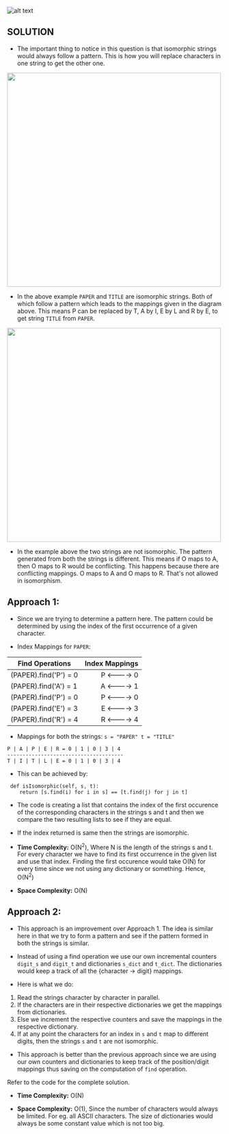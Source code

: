 ![alt text](https://raw.githubusercontent.com/DivyaGodayal/CoderChef-Kitchen/master/Images/Isomorphic-Strings.png)


## SOLUTION

* The important thing to notice in this question is that isomorphic strings would always follow a pattern. This is how you will  replace characters in one string to get the other one. 

<img src="https://raw.githubusercontent.com/DivyaGodayal/CoderChef-Kitchen/master/Images/Isomorphic_Strings_1.jpg" height="500" width="500">

* In the above example `PAPER` and `TITLE` are isomorphic strings. Both of which follow a pattern which leads to the mappings given in the diagram above. This means P can be replaced by T, A by I, E by L and R by E, to get string `TITLE` from `PAPER`.
 
<img src="https://raw.githubusercontent.com/DivyaGodayal/CoderChef-Kitchen/master/Images/Isomorphic_Strings_2.jpg" height="500" width="500">

* In the example above the two strings are not isomorphic. The pattern generated from both the strings is different. This means if O maps to A, then O maps to R would be conflicting. This happens because there are conflicting mappings. O maps to A and O maps to R. That's not allowed in isomorphism.


## Approach 1:

* Since we are trying to determine a pattern here. The pattern could be determined by using the index of the first occurrence of a given character.

* Index Mappings for `PAPER`:

| Find Operations		|		Index Mappings
|-----------------------|---------------------:
| (PAPER).find('P') = 0 |		P <----> 0
| (PAPER).find('A') = 1	|		A <----> 1
| (PAPER).find('P') = 0	|		P <----> 0
| (PAPER).find('E') = 3	|		E <----> 3
| (PAPER).find('R') = 4	|		R <----> 4



* Mappings for both the strings:
`
s = "PAPER"
t = "TITLE"
`
```
P | A | P | E | R = 0 | 1 | 0 | 3 | 4
--------------------------------------
T | I | T | L | E = 0 | 1 | 0 | 3 | 4
```


* This can be achieved by:
``` 
 def isIsomorphic(self, s, t): 
    return [s.find(i) for i in s] == [t.find(j) for j in t]
```

* The code is creating a list that contains the index of the first occurence of the corresponding characters in the strings s and t and then we compare the two resulting lists to see if they are equal.

* If the index returned is same then the strings are isomorphic.

* **Time Complexity:** O(N<sup>2</sup>), Where N is the length of the strings s and t. For every character we have to find its first occurrence in the given list and use that index. Finding the first occurence would take O(N) for every time since we not using any dictionary or something. Hence, O(N<sup>2</sup>)

* **Space Complexity:** O(N)

## Approach 2: 

* This approach is an improvement over Approach 1. The idea is similar here in that we try to form a pattern and see if the pattern formed in both the strings is similar.

* Instead of using a find operation we use our own incremental counters `digit_s` and `digit_t` and dictionaries `s_dict` and `t_dict`. The dictionaries would keep a track of all the {character -> digit} mappings. 

* Here is what we do:

1. Read the strings character by character in parallel.
2. If the characters are in their respective dictionaries we get the mappings from dictionaries.
3. Else we increment the respective counters and save the mappings in the respective dictionary. 
4. If at any point the characters for an index in `s` and `t` map to different digits, then the strings `s` and `t` are not isomorphic.

* This approach is better than the previous approach since we are using our own counters and dictionaries to keep track of the position/digit mappings thus saving on the computation of `find` operation.

Refer to the code for the complete solution. 

* **Time Complexity:** O(N)

* **Space Complexity:** O(1), Since the number of characters would always be limited. For eg. all ASCII characters. The size of dictionaries would always be some constant value which is not too big.

